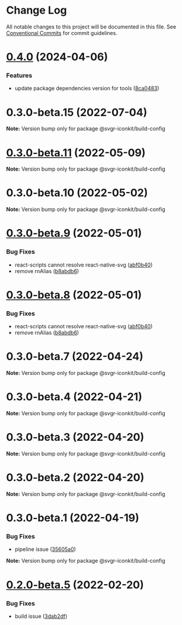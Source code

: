 # Change Log

All notable changes to this project will be documented in this file.
See [Conventional Commits](https://conventionalcommits.org) for commit guidelines.

# [0.4.0](https://github.com/svgr-iconkit/svgr-iconkit/compare/v0.3.1...v0.4.0) (2024-04-06)


### Features

* update package dependencies version for tools ([8ca0483](https://github.com/svgr-iconkit/svgr-iconkit/commit/8ca04830eb72a993325dd0de3ceca9cbf2cc089b))





# 0.3.0-beta.15 (2022-07-04)

**Note:** Version bump only for package @svgr-iconkit/build-config





# [0.3.0-beta.11](https://github.com/svgr-iconkit/svgr-iconkit/compare/v0.3.0-beta.10...v0.3.0-beta.11) (2022-05-09)

**Note:** Version bump only for package @svgr-iconkit/build-config





# 0.3.0-beta.10 (2022-05-02)

**Note:** Version bump only for package @svgr-iconkit/build-config





# [0.3.0-beta.9](https://github.com/svgr-iconkit/svgr-iconkit/compare/v0.3.0-beta.3...v0.3.0-beta.9) (2022-05-01)


### Bug Fixes

* react-scripts cannot resolve react-native-svg ([abf0b40](https://github.com/svgr-iconkit/svgr-iconkit/commit/abf0b4062e1fccd1a46b6d8587af068e2a466346))
* remove rnAlias ([b8abdb6](https://github.com/svgr-iconkit/svgr-iconkit/commit/b8abdb6cb5933123ce1dc7456ba7b533ed4e7787))





# [0.3.0-beta.8](https://github.com/svgr-iconkit/svgr-iconkit/compare/v0.3.0-beta.3...v0.3.0-beta.8) (2022-05-01)


### Bug Fixes

* react-scripts cannot resolve react-native-svg ([abf0b40](https://github.com/svgr-iconkit/svgr-iconkit/commit/abf0b4062e1fccd1a46b6d8587af068e2a466346))
* remove rnAlias ([b8abdb6](https://github.com/svgr-iconkit/svgr-iconkit/commit/b8abdb6cb5933123ce1dc7456ba7b533ed4e7787))





# 0.3.0-beta.7 (2022-04-24)

**Note:** Version bump only for package @svgr-iconkit/build-config





# 0.3.0-beta.4 (2022-04-21)

**Note:** Version bump only for package @svgr-iconkit/build-config





# 0.3.0-beta.3 (2022-04-20)

**Note:** Version bump only for package @svgr-iconkit/build-config





# 0.3.0-beta.2 (2022-04-20)

**Note:** Version bump only for package @svgr-iconkit/build-config





# 0.3.0-beta.1 (2022-04-19)


### Bug Fixes

* pipeline issue ([35605a0](https://github.com/svgr-iconkit/svgr-iconkit/commit/35605a00d60b4ec4a944048c9e1e32718a448878))







**Note:** Version bump only for package @svgr-iconkit/build-config





# [0.2.0-beta.5](https://github.com/svgr-iconkit/svgr-iconkit/compare/v0.2.0-beta.4...v0.2.0-beta.5) (2022-02-20)


### Bug Fixes

* build issue ([3dab2df](https://github.com/svgr-iconkit/svgr-iconkit/commit/3dab2df75ea78e536c20e3ede7ab011aca7d86f4))
